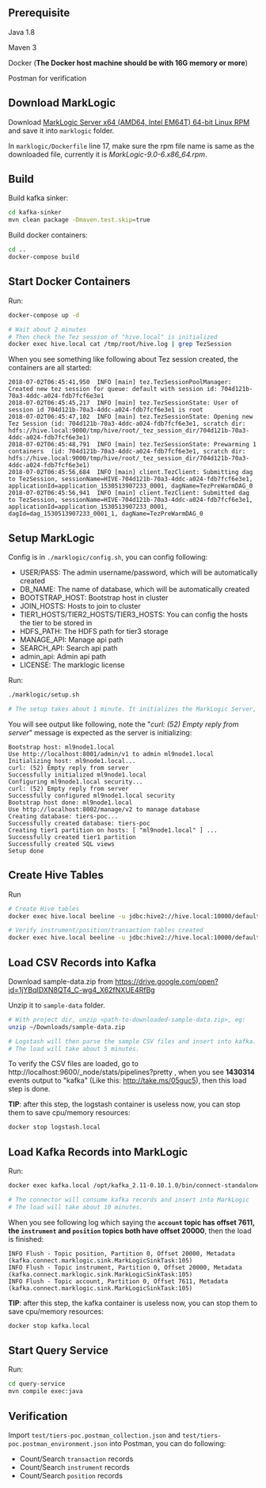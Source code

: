 ## Prerequisite

Java 1.8

Maven 3

Docker (**The Docker host machine should be with 16G memory or more**)

Postman for verification

## Download MarkLogic

Download [MarkLogic Server x64 (AMD64, Intel EM64T) 64-bit Linux RPM](https://developer.marklogic.com/products) and save it into `marklogic` folder.

In `marklogic/Dockerfile`  line 17, make sure the rpm file name is same as the downloaded file, currently it is *MarkLogic-9.0-6.x86_64.rpm*.



## Build

Build kafka sinker:

```bash
cd kafka-sinker
mvn clean package -Dmaven.test.skip=true
```

Build docker containers:

```bash
cd ..
docker-compose build
```



## Start Docker Containers

Run:

```bash
docker-compose up -d

# Wait about 2 minutes
# Then check the Tez session of "hive.local" is initialized
docker exec hive.local cat /tmp/root/hive.log | grep TezSession
```



When you see something like following about Tez session created, the containers are all started:

```properties
2018-07-02T06:45:41,950  INFO [main] tez.TezSessionPoolManager: Created new tez session for queue: default with session id: 704d121b-70a3-4ddc-a024-fdb7fcf6e3e1
2018-07-02T06:45:45,217  INFO [main] tez.TezSessionState: User of session id 704d121b-70a3-4ddc-a024-fdb7fcf6e3e1 is root
2018-07-02T06:45:47,102  INFO [main] tez.TezSessionState: Opening new Tez Session (id: 704d121b-70a3-4ddc-a024-fdb7fcf6e3e1, scratch dir: hdfs://hive.local:9000/tmp/hive/root/_tez_session_dir/704d121b-70a3-4ddc-a024-fdb7fcf6e3e1)
2018-07-02T06:45:48,791  INFO [main] tez.TezSessionState: Prewarming 1 containers  (id: 704d121b-70a3-4ddc-a024-fdb7fcf6e3e1, scratch dir: hdfs://hive.local:9000/tmp/hive/root/_tez_session_dir/704d121b-70a3-4ddc-a024-fdb7fcf6e3e1)
2018-07-02T06:45:56,684  INFO [main] client.TezClient: Submitting dag to TezSession, sessionName=HIVE-704d121b-70a3-4ddc-a024-fdb7fcf6e3e1, applicationId=application_1530513907233_0001, dagName=TezPreWarmDAG_0
2018-07-02T06:45:56,941  INFO [main] client.TezClient: Submitted dag to TezSession, sessionName=HIVE-704d121b-70a3-4ddc-a024-fdb7fcf6e3e1, applicationId=application_1530513907233_0001, dagId=dag_1530513907233_0001_1, dagName=TezPreWarmDAG_0
```



## Setup MarkLogic

Config is in `./marklogic/config.sh`, you can config following:

- USER/PASS: The admin username/password, which will be automatically created
- DB_NAME: The name of database, which will be automatically created
- BOOTSTRAP_HOST: Bootstrap host in cluster
- JOIN_HOSTS: Hosts to join to cluster
- TIER1_HOSTS/TIER2_HOSTS/TIER3_HOSTS: You can config the hosts the tier to be stored in
- HDFS_PATH: The HDFS path for tier3 storage
- MANAGE_API: Manage api path
- SEARCH_API: Search api path
- admin_api: Admin api path
- LICENSE: The marklogic license



Run:

```bash
./marklogic/setup.sh

# The setup takes about 1 minute. It initializes the MarkLogic Server, creates a new database and SQL views.
```

You will see output like following, note the "*curl: (52) Empty reply from server*" message is expected as the server is initializing:

```properties
Bootstrap host: ml9node1.local
Use http://localhost:8001/admin/v1 to admin ml9node1.local
Initializing host: ml9node1.local...
curl: (52) Empty reply from server
Successfully initialized ml9node1.local
Configuring ml9node1.local security...
curl: (52) Empty reply from server
Successfully configured ml9node1.local security
Bootstrap host done: ml9node1.local
Use http://localhost:8002/manage/v2 to manage database
Creating database: tiers-poc...
Successfully created database: tiers-poc
Creating tier1 partition on hosts: [ "ml9node1.local" ] ...
Successfully created tier1 partition
Successfully created SQL views
Setup done
```



## Create Hive Tables

Run

```bash
# Create Hive tables
docker exec hive.local beeline -u jdbc:hive2://hive.local:10000/default -f /tmp/tables.sql

# Verify instrument/position/transaction tables created
docker exec hive.local beeline -u jdbc:hive2://hive.local:10000/default -e "show tables"

```



## Load CSV Records into Kafka

Download sample-data.zip from https://drive.google.com/open?id=1jYBqIDXN8QT4_C-wg4_X62fNXUE4RfBg

Unzip it to `sample-data` folder.

```bash
# With project dir, unzip <path-to-downloaded-sample-data.zip>, eg:
unzip ~/Downloads/sample-data.zip

# Logstash will then parse the sample CSV files and insert into kafka.
# The load will take about 5 minutes.
```



To verify the CSV files are loaded, go to http://localhost:9600/_node/stats/pipelines?pretty , when you see **1430314** events output to "kafka" (Like this: http://take.ms/05guc5), then this load step is done. 



**TIP**: after this step, the logstash container is useless now, you can stop them to save cpu/memory resources:

```bash
docker stop logstash.local
```



## Load Kafka Records into MarkLogic

Run:

```bash
docker exec kafka.local /opt/kafka_2.11-0.10.1.0/bin/connect-standalone.sh /config/kafka-connect-standalone.properties /config/kafka-sink.properties

# The connector will consume kafka records and insert into MarkLogic
# The load will take about 10 minutes.
```



When you see following log which saying the **`account` topic has offset 7611, the `instrument` and `position` topics both have offset 20000**, then the load is finished:

```properties
INFO Flush - Topic position, Partition 0, Offset 20000, Metadata  (kafka.connect.marklogic.sink.MarkLogicSinkTask:105)
INFO Flush - Topic instrument, Partition 0, Offset 20000, Metadata  (kafka.connect.marklogic.sink.MarkLogicSinkTask:105)
INFO Flush - Topic account, Partition 0, Offset 7611, Metadata  (kafka.connect.marklogic.sink.MarkLogicSinkTask:105)
```



**TIP**: after this step, the kafka container is useless now, you can stop them to save cpu/memory resources:

```bash
docker stop kafka.local
```



## Start Query Service

Run:

```bash
cd query-service
mvn compile exec:java
```



## Verification



Import `test/tiers-poc.postman_collection.json` and  `test/tiers-poc.postman_environment.json` into Postman, you can do following:

- Count/Search `transaction` records
- Count/Search `instrument` records
- Count/Search `position` records

